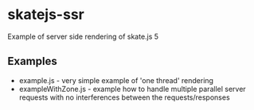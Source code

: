 # skatejs-ssr
Example of server side rendering of skate.js 5

## Examples 
* example.js - very simple example of 'one thread' rendering
* exampleWithZone.js - example how to handle multiple parallel server requests with no interferences between the 
requests/responses  

